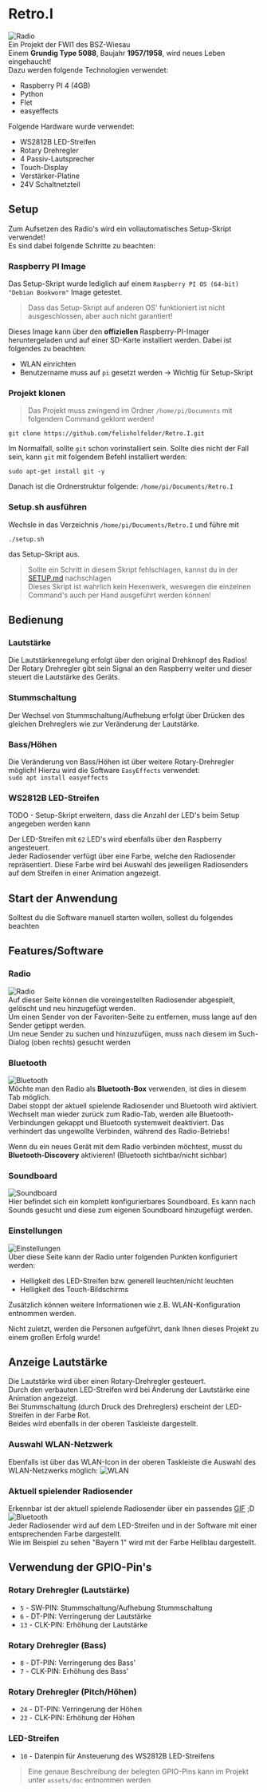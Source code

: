 # Retro.I
![Radio](./assets/splashscreen/splash.png) \
Ein Projekt der FWI1 des BSZ-Wiesau\
Einem **Grundig Type 5088**, Baujahr **1957/1958**, wird neues Leben eingehaucht!\
Dazu werden folgende Technologien verwendet:
* Raspberry PI 4 (4GB)
* Python
* Flet
* easyeffects

Folgende Hardware wurde verwendet:
* WS2812B LED-Streifen
* Rotary Drehregler
* 4 Passiv-Lautsprecher
* Touch-Display
* Verstärker-Platine
* 24V Schaltnetzteil

## Setup
Zum Aufsetzen des Radio's wird ein vollautomatisches Setup-Skript verwendet!\
Es sind dabei folgende Schritte zu beachten:

### Raspberry PI Image
Das Setup-Skript wurde lediglich auf einem `Raspberry PI OS (64-bit) "Debian Bookworm"` Image getestet.
> Dass das Setup-Skript auf anderen OS' funktioniert ist nicht ausgeschlossen, aber auch nicht garantiert!

Dieses Image kann über den **offiziellen** Raspberry-PI-Imager heruntergeladen und auf einer SD-Karte installiert werden.
Dabei ist folgendes zu beachten:
* WLAN einrichten
* Benutzername muss auf `pi` gesetzt werden -> Wichtig für Setup-Skript

### Projekt klonen
> Das Projekt muss zwingend im Ordner `/home/pi/Documents` mit folgendem Command geklont werden!
```commandline
git clone https://github.com/felixholfelder/Retro.I.git
```
Im Normalfall, sollte `git` schon vorinstalliert sein. Sollte dies nicht der Fall sein, kann `git` mit folgendem Befehl installiert werden:
```commandline
sudo apt-get install git -y
```

Danach ist die Ordnerstruktur folgende: `/home/pi/Documents/Retro.I`

### Setup.sh ausführen
Wechsle in das Verzeichnis `/home/pi/Documents/Retro.I` und führe mit
```
./setup.sh
```
das Setup-Skript aus.
> Sollte ein Schritt in diesem Skript fehlschlagen, kannst du in der [SETUP.md](SETUP.md) nachschlagen\
> Dieses Skript ist wahrlich kein Hexenwerk, weswegen die einzelnen Command's auch per Hand ausgeführt werden können!

<!-- TODO - noch in Arbeit!!!
## Updates
Bei jedem Boot des Raspberry's wird ein Update-Skript (`update.sh`) ausgeführt.\
Dieses Skript prüft, ob neue Updates verfügbar sind, indem es die aktuelle Tag-Version auf dem Raspberry mit dem neuesten Tag im Github-Repo vergleicht.\
Ist ein neues Update für die Anwendung verfügbar wird der neueste Tag heruntergeladen.
-->

## Bedienung

### Lautstärke
Die Lautstärkenregelung erfolgt über den original Drehknopf des Radios!\
Der Rotary Drehregler gibt sein Signal an den Raspberry weiter und dieser steuert die Lautstärke des Geräts.

### Stummschaltung
Der Wechsel von Stummschaltung/Aufhebung erfolgt über Drücken des gleichen Drehreglers wie zur Veränderung der Lautstärke.

### Bass/Höhen
Die Veränderung von Bass/Höhen ist über weitere Rotary-Drehregler möglich! Hierzu wird die Software `EasyEffects` verwendet:\
`sudo apt install easyeffects`

### WS2812B LED-Streifen
TODO - Setup-Skript erweitern, dass die Anzahl der LED's beim Setup angegeben werden kann

Der LED-Streifen mit `62` LED's wird ebenfalls über den Raspberry angesteuert.\
Jeder Radiosender verfügt über eine Farbe, welche den Radiosender repräsentiert. Diese Farbe wird bei Auswahl des jeweiligen Radiosenders auf dem Streifen in einer Animation angezeigt.

## Start der Anwendung
Solltest du die Software manuell starten wollen, sollest du folgendes beachten

## Features/Software
### Radio
![Radio](./assets/doc/readme-images/radio_page.png) \
Auf dieser Seite können die voreingestellten Radiosender abgespielt, gelöscht und neu hinzugefügt werden.\
Um einen Sender von der Favoriten-Seite zu entfernen, muss lange auf den Sender getippt werden.\
Um neue Sender zu suchen und hinzuzufügen, muss nach diesem im Such-Dialog (oben rechts) gesucht werden

### Bluetooth
![Bluetooth](./assets/doc/readme-images/bluetooth_page.png) \
Möchte man den Radio als **Bluetooth-Box** verwenden, ist dies in diesem Tab möglich.\
Dabei stoppt der aktuell spielende Radiosender und Bluetooth wird aktiviert.\
Wechselt man wieder zurück zum Radio-Tab, werden alle Bluetooth-Verbindungen gekappt und Bluetooth systemweit deaktiviert. Das verhindert das ungewollte Verbinden, während des Radio-Betriebs!

Wenn du ein neues Gerät mit dem Radio verbinden möchtest, musst du **Bluetooth-Discovery** aktivieren! (Bluetooth sichtbar/nicht sichbar)

### Soundboard
![Soundboard](./assets/doc/readme-images/soundboard_page.png) \
Hier befindet sich ein komplett konfigurierbares Soundboard.
Es kann nach Sounds gesucht und diese zum eigenen Soundboard hinzugefügt werden.

### Einstellungen
![Einstellungen](./assets/doc/readme-images/settings_page.png) \
Über diese Seite kann der Radio unter folgenden Punkten konfiguriert werden:
* Helligkeit des LED-Streifen bzw. generell leuchten/nicht leuchten
* Helligkeit des Touch-Bildschirms

Zusätzlich können weitere Informationen wie z.B. WLAN-Konfiguration entnommen werden.

Nicht zuletzt, werden die Personen aufgeführt, dank Ihnen dieses Projekt zu einem großen Erfolg wurde!

## Anzeige Lautstärke
Die Lautstärke wird über einen Rotary-Drehregler gesteuert.\
Durch den verbauten LED-Streifen wird bei Änderung der Lautstärke eine Animation angezeigt.\
Bei Stummschaltung (durch Druck des Drehreglers) erscheint der LED-Streifen in der Farbe Rot.\
Beides wird ebenfalls in der oberen Taskleiste dargestellt.

### Auswahl WLAN-Netzwerk
Ebenfalls ist über das WLAN-Icon in der oberen Taskleiste die Auswahl des WLAN-Netzwerks möglich:
![WLAN](./assets/doc/readme-images/wifi_networks.png)

### Aktuell spielender Radiosender
Erkennbar ist der aktuell spielende Radiosender über ein passendes [GIF](./assets/party.gif) ;D
![Bluetooth](./assets/doc/readme-images/radio_playing.png) \
Jeder Radiosender wird auf dem LED-Streifen und in der Software mit einer entsprechenden Farbe dargestellt. \
Wie im Beispiel zu sehen "Bayern 1" wird mit der Farbe Hellblau dargestellt.

## Verwendung der GPIO-Pin's
### Rotary Drehregler (Lautstärke)
* `5` - SW-PIN: Stummschaltung/Aufhebung Stummschaltung
* `6` - DT-PIN: Verringerung der Lautstärke
* `13` - CLK-PIN: Erhöhung der Lautstärke

### Rotary Drehregler (Bass)
* `8` - DT-PIN: Verringerung des Bass'
* `7` - CLK-PIN: Erhöhung des Bass'

### Rotary Drehregler (Pitch/Höhen)
* `24` - DT-PIN: Verringerung der Höhen
* `23` - CLK-PIN: Erhöhung der Höhen

### LED-Streifen
* `10` - Datenpin für Ansteuerung des WS2812B LED-Streifens

> Eine genaue Beschreibung der belegten GPIO-Pins kann im Projekt unter `assets/doc` entnommen werden
